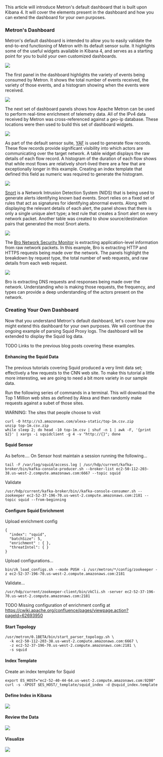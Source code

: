 

This article will introduce Metron's default dashboard that is built upon Kibana 4.  It will cover the elements present in the dashboard and how you can extend the dashboard for your own purposes.

### Metron's Dashboard

Metron's default dashboard is intended to allow you to easily validate the end-to-end functioning of Metron with its default sensor suite.  It highlights some of the useful widgets available in Kibana 4, and serves as a starting point for you to build your own customized dashboards.

![](images/default-dashboard-events.png)

The first panel in the dashboard highlights the variety of events being consumed by Metron.  It shows the total number of events received, the variety of those events, and a histogram showing when the events were received.

![](images/default-dashboard-geoip.png)

The next set of dashboard panels shows how Apache Metron can be used to perform real-time enrichment of telemetry data.  All of the IPv4 data received by Metron was cross-referenced against a geo-ip database.  These locations were then used to build this set of dashboard widgets.

![](images/default-dashboard-yaf.png)

As part of the default sensor suite, [YAF](https://tools.netsa.cert.org/yaf/) is used to generate flow records. These flow records provide significant visibility into which actors are communicating over the target network.  A table widget displays the raw details of each flow record.  A histogram of the duration of each flow shows that while most flows are relatively short-lived there are a few that are exceptionally longer in this example.  Creating an index template that defined this field as numeric was required to generate the histogram.

![](images/default-dashboard-snort.png)

[Snort](https://www.snort.org/) is a Network Intrusion Detection System (NIDS) that is being used to generate alerts identifying known bad events. Snort relies on a fixed set of rules that act as signatures for identifying abnormal events.  Along with displaying the relevant details of each alert, the panel shows that there is only a single unique alert type; a test rule that creates a Snort alert on every network packet.  Another table was created to show source/destination pairs that generated the most Snort alerts.

![](images/default-dashboard-web.png)

The [Bro Network Security Monitor](https://www.bro.org/) is extracting application-level information from raw network packets. In this example, Bro is extracting HTTP and HTTPS requests being made over the network.  The panels highlight the breakdown by request type, the total number of web requests, and raw details from each web request.

![](images/default-dashboard-dns.png)

Bro is extracting DNS requests and responses being made over the network. Understanding who is making those requests, the frequency, and types can provide a deep understanding of the actors present on the network.

### Creating Your Own Dashboard

Now that you understand Metron's default dashboard, let's cover how you might extend this dashboard for your own purposes.  We will continue the ongoing example of parsing Squid Proxy logs.  The dashboard will be extended to display the Squid log data.  

TODO Links to the previous blog posts covering these examples.

#### Enhancing the Squid Data

The previous tutorials covering Squid produced a very limit data set; effectively a few requests to the CNN web site.  To make this tutorial a little more interesting, we are going to need a bit more variety in our sample data.

Run the following series of commands in a terminal.  This will download the Top 1 Million web sites as defined by Alexa and then randomly make requests against a subet of those sites.

WARNING: The sites that people choose to visit

```
curl -O http://s3.amazonaws.com/alexa-static/top-1m.csv.zip
unzip top-1m.csv.zip
while sleep 2; do head -10 top-1m.csv | shuf -n 1 | awk -F, '{print $2}' | xargs -i squidclient -g 4 -v "http://{}"; done
```

#### Squid Sensor

As before.... On Sensor host maintain a session running the following...

```
tail -F /var/log/squid/access.log | /usr/hdp/current/kafka-broker/bin/kafka-console-producer.sh --broker-list ec2-50-112-203-38.us-west-2.compute.amazonaws.com:6667 --topic squid
```

Validate

```
/usr/hdp/current/kafka-broker/bin//kafka-console-consumer.sh --zookeeper ec2-52-37-196-70.us-west-2.compute.amazonaws.com:2181 --topic squid --from-beginning
```

#### Configure Squid Enrichment

Upload enrichment config

```
{
  "index": "squid",
  "batchSize": 5,
  "enrichment" : { },
  "threatIntel": { }
}
```

Upload configurations...

```
bin/zk_load_configs.sh --mode PUSH -i /usr/metron/*/config/zookeeper -z ec2-52-37-196-70.us-west-2.compute.amazonaws.com:2181
```

Validate...

```
/usr/hdp/current/zookeeper-client/bin/zkCli.sh -server ec2-52-37-196-70.us-west-2.compute.amazonaws.com:2181
```

TODO Missing configuration of enrichment config at https://cwiki.apache.org/confluence/pages/viewpage.action?pageId=62693950

#### Start Topology

```
/usr/metron/0.1BETA/bin/start_parser_topology.sh \
  -k ec2-50-112-203-38.us-west-2.compute.amazonaws.com:6667 \
  -z ec2-52-37-196-70.us-west-2.compute.amazonaws.com:2181 \
  -s squid
```

#### Index Template

Create an index template for Squid

```
export ES_HOST="ec2-52-40-44-64.us-west-2.compute.amazonaws.com:9200"
curl -s -XPOST $ES_HOST/_template/squid_index -d @squid_index.template
```

#### Define Index in Kibana

![](images/setup-squid-index.gif)


#### Review the Data

![](images/review-index.gif)

#### Visualize

![](images/top-squid-domains.gif)
